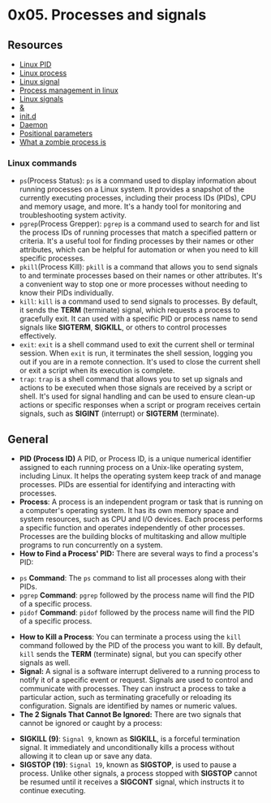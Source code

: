 # 0x05. Processes and signals
## Resources
* [Linux PID](https://www.linfo.org/pid.html)
* [Linux process](https://www.thegeekstuff.com/2012/03/linux-processes-environment/)
* [Linux signal](https://www.educative.io/answers/what-are-linux-signals)
* [Process management in linux](https://www.digitalocean.com/community/tutorials/process-management-in-linux)
* [Linux signals](https://www.computerhope.com/unix/signals.htm)
* [&](https://bashitout.com/2013/05/18/Ampersands-on-the-command-line.html)
* [init.d](https://www.ghacks.net/2009/04/04/get-to-know-linux-the-etcinitd-directory/)
* [Daemon](https://en.wikipedia.org/wiki/Daemon_%28computing%29)
* [Positional parameters](https://www.gnu.org/software/bash/manual/html_node/Positional-Parameters.html)
* [What a zombie process is](https://zombieprocess.wordpress.com/what-is-a-zombie-process/)

### Linux commands
* `ps`(Process Status):
`ps` is a command used to display information about running processes on a Linux system. It provides a snapshot of the currently executing processes, including their process IDs (PIDs), CPU and memory usage, and more. It's a handy tool for monitoring and troubleshooting system activity.
* `pgrep`(Process Grepper):
`pgrep` is a command used to search for and list the process IDs of running processes that match a specified pattern or criteria. It's a useful tool for finding processes by their names or other attributes, which can be helpful for automation or when you need to kill specific processes.
* `pkill`(Process Kill):
`pkill` is a command that allows you to send signals to and terminate processes based on their names or other attributes. It's a convenient way to stop one or more processes without needing to know their PIDs individually.
* `kill`:
`kill` is a command used to send signals to processes. By default, it sends the **TERM** (terminate) signal, which requests a process to gracefully exit. It can used with a specific PID or process name to send signals like **SIGTERM**, **SIGKILL**, or others to control processes effectively.
* `exit`:
`exit` is a shell command used to exit the current shell or terminal session. When `exit` is run, it terminates the shell session, logging you out if you are in a remote connection. It's used to close the current shell or exit a script when its execution is complete.
* `trap`:
`trap` is a shell command that allows you to set up signals and actions to be executed when those signals are received by a script or shell. It's used for signal handling and can be used to ensure clean-up actions or specific responses when a script or program receives certain signals, such as **SIGINT** (interrupt) or **SIGTERM** (terminate).
## General
* **PID (Process ID)**
A PID, or Process ID, is a unique numerical identifier assigned to each running process on a Unix-like operating system, including Linux. It helps the operating system keep track of and manage processes. PIDs are essential for identifying and interacting with processes.
* **Process**:
A process is an independent program or task that is running on a computer's operating system. It has its own memory space and system resources, such as CPU and I/O devices. Each process performs a specific function and operates independently of other processes. Processes are the building blocks of multitasking and allow multiple programs to run concurrently on a system.
* **How to Find a Process' PID:**
There are several ways to find a process's PID:
- `ps` **Command**: The `ps` command to list all processes along with their PIDs.
- `pgrep` **Command**: `pgrep` followed by the process name will find the PID of a specific process.
- `pidof` **Command**: `pidof` followed by the process name will find the PID of a specific process.
* **How to Kill a Process**:
You can terminate a process using the `kill` command followed by the PID of the process you want to kill. By default, `kill` sends the **TERM** (terminate) signal, but you can specify other signals as well.
* **Signal:**
A signal is a software interrupt delivered to a running process to notify it of a specific event or request. Signals are used to control and communicate with processes. They can instruct a process to take a particular action, such as terminating gracefully or reloading its configuration. Signals are identified by names or numeric values.
* **The 2 Signals That Cannot Be Ignored:**
There are two signals that cannot be ignored or caught by a process:
- **SIGKILL (9)**: `Signal 9`, known as **SIGKILL**, is a forceful termination signal. It immediately and unconditionally kills a process without allowing it to clean up or save any data.
- **SIGSTOP (19)**: `Signal 19`, known as **SIGSTOP**, is used to pause a process. Unlike other signals, a process stopped with **SIGSTOP** cannot be resumed until it receives a **SIGCONT** signal, which instructs it to continue executing.
